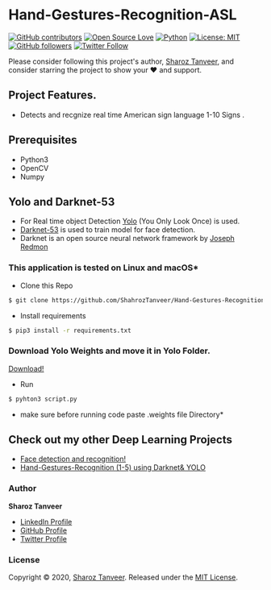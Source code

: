 # Hand-Gestures-Recognition-ASL
[![GitHub contributors](https://img.shields.io/badge/contributions-welcome-brightgreen.svg?style=flat)](https://github.com/ShahrozTanveer/Hand-Gestures-Recognition-ASL/pulls)
[![Open Source Love](https://badges.frapsoft.com/os/v1/open-source.png?v=103)](https://opensource.com/users/sharoztanveer)
[![Python](https://img.shields.io/badge/Made%20with-Python-1f425f.svg)](https://www.python.org/)
[![License: MIT](https://img.shields.io/badge/License-MIT-yellow.svg)](https://github.com/ShahrozTanveer/Hand-Gestures-Recognition-ASL/blob/master/LICENSE)
[![GitHub followers](https://img.shields.io/github/followers/ShahrozTanveer.svg?style=social&label=Follow)](https://github.com/ShahrozTanveer)
[![Twitter Follow](https://img.shields.io/twitter/follow/saadtanveer3121.svg?style=social)](https://twitter.com/saadtanveer3121)


Please consider following this project's author, [Sharoz Tanveer](https://github.com/ShahrozTanveer), and consider starring the project to show your :heart: and support.

## Project Features.
* Detects and recgnize real time American sign language 1-10 Signs .

## Prerequisites
* Python3
* OpenCV
* Numpy


## Yolo and Darknet-53
* For Real time object Detection [Yolo](https://pjreddie.com/darknet/yolo/) (You Only Look Once) is used.
* [Darknet-53](https://pjreddie.com/darknet/) is used to train model for face detection.
* Darknet is an open source neural network framework by [Joseph Redmon](https://github.com/pjreddie)


### This application is tested on  Linux and macOS*

* Clone this Repo
```bash
$ git clone https://github.com/ShahrozTanveer/Hand-Gestures-Recognition-ASL.git
```
* Install requirements
```bash
$ pip3 install -r requirements.txt
```

### Download Yolo Weights and move it in Yolo Folder.
[Download!](https://drive.google.com/file/d/11uRz9slxOS54CmuaWtnzVOFVUNYufN2i/view?usp=sharing)

* Run
```bash
$ pyhton3 script.py
```
* make sure before running code paste  .weights file Directory*

## Check out my other Deep Learning Projects
* [Face detection and recognition!](https://github.com/ShahrozTanveer/Face-Detection-and-Recognition)
* [Hand-Gestures-Recognition (1-5) using Darknet& YOLO](https://github.com/ShahrozTanveer/Hand-Gestures-Recognition)

### Author

**Sharoz Tanveer**

* [LinkedIn Profile](https://www.linkedin.com/in/sharoztanveer/)
* [GitHub Profile](https://github.com/ShahrozTanveer)
* [Twitter Profile](https://twitter.com/saadtanveer3121)


### License

Copyright © 2020, [Sharoz Tanveer](https://github.com/ShahrozTanveer).
Released under the [MIT License](LICENSE).



